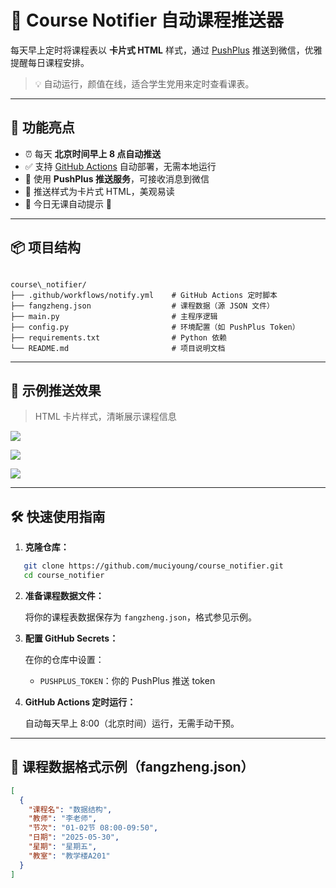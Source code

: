 
# 📅 Course Notifier 自动课程推送器

每天早上定时将课程表以 **卡片式 HTML** 样式，通过 [PushPlus](https://pushplus.plus/) 推送到微信，优雅提醒每日课程安排。

> 💡 自动运行，颜值在线，适合学生党用来定时查看课表。

---

## 🚀 功能亮点

- ⏰ 每天 **北京时间早上 8 点自动推送**
- ✅ 支持 [GitHub Actions](https://docs.github.com/en/actions) 自动部署，无需本地运行
- 💬 使用 **PushPlus 推送服务**，可接收消息到微信
- 🎨 推送样式为卡片式 HTML，美观易读
- 📅 今日无课自动提示 🎉

---

## 📦 项目结构

```

course\_notifier/
├── .github/workflows/notify.yml    # GitHub Actions 定时脚本
├── fangzheng.json                  # 课程数据（源 JSON 文件）
├── main.py                         # 主程序逻辑
├── config.py                       # 环境配置（如 PushPlus Token）
├── requirements.txt                # Python 依赖
└── README.md                       # 项目说明文档

````

---

## 📸 示例推送效果

> HTML 卡片样式，清晰展示课程信息

![](https://cdn.jsdelivr.net/gh/muciyoung/picgo_blog/uPic/814112E9BF34015CA3E7BAA38959BD77.jpg)

![](https://cdn.jsdelivr.net/gh/muciyoung/picgo_blog/uPic/CA47A6F4FDEA783557EFCED8C3779719.jpg)

![](https://cdn.jsdelivr.net/gh/muciyoung/picgo_blog/uPic/WeChat05f3fe74c6b0809f26ec9401c325e84e.jpg)

---

## 🛠️ 快速使用指南

1. **克隆仓库：**

```bash
   git clone https://github.com/muciyoung/course_notifier.git
   cd course_notifier
````

2. **准备课程数据文件：**

   将你的课程表数据保存为 `fangzheng.json`，格式参见示例。

3. **配置 GitHub Secrets：**

   在你的仓库中设置：

   * `PUSHPLUS_TOKEN`：你的 PushPlus 推送 token

4. **GitHub Actions 定时运行：**

   自动每天早上 8:00（北京时间）运行，无需手动干预。

---

## 📄 课程数据格式示例（fangzheng.json）

```json
[
  {
    "课程名": "数据结构",
    "教师": "李老师",
    "节次": "01-02节 08:00-09:50",
    "日期": "2025-05-30",
    "星期": "星期五",
    "教室": "教学楼A201"
  }
]
```

